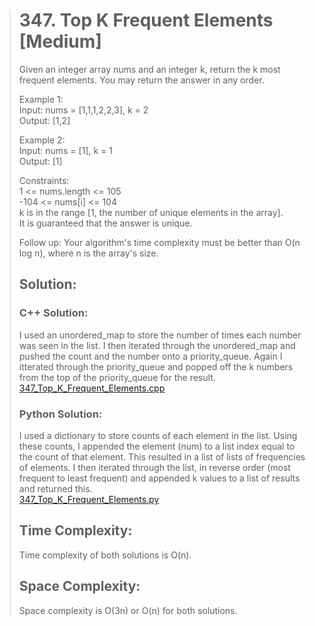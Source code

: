> # 347. Top K Frequent Elements [Medium]
>Given an integer array nums and an integer k, return the k most frequent elements. You may return the answer in any order.
>
>Example 1:  
>Input: nums = [1,1,1,2,2,3], k = 2  
>Output: [1,2]  
>
>Example 2:  
>Input: nums = [1], k = 1  
>Output: [1]  
>
>Constraints:  
>1 <= nums.length <= 105  
>-104 <= nums[i] <= 104  
>k is in the range [1, the number of unique elements in the array].  
>It is guaranteed that the answer is unique.  
>
>Follow up: Your algorithm's time complexity must be better than O(n log n), where n is the array's size.
>
> ## Solution:
> ### C++ Solution:
> I used an unordered_map to store the number of times each number was seen in the list. I then iterated through the unordered_map and pushed the count and the number onto a priority_queue. Again I itterated through the priority_queue and popped off the k numbers from the top of the priority_queue for the result.  
>[347_Top_K_Frequent_Elements.cpp](/c++/347_Top_K_Frequent_Elements.cpp)
>
> ### Python Solution:
> I used a dictionary to store counts of each element in the list. Using these counts, I appended the element (num) to a list index equal to the count of that element. This resulted in a list of lists of frequencies of elements. I then iterated through the list, in reverse order (most frequent to least frequent) and appended k values to a list of results and returned this.  
>[347_Top_K_Frequent_Elements.py](/python/347_Top_K_Frequent_Elements.py)
>
> ## Time Complexity:
> Time complexity of both solutions is O(n).
>
> ## Space Complexity:
> Space complexity is O(3n) or O(n) for both solutions.
